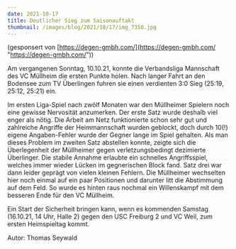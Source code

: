 ```yaml
---
date: 2021-10-17
title: Deutlicher Sieg zum Saisonauftakt
thumbnail: /images/blog/2021/10/17/img_7350.jpg
---
```


(gesponsert von [https://degen-gmbh.com/](https://degen-gmbh.com/ "https://degen-gmbh.com/"))

Am vergangenen Sonntag, 10.10.21, konnte die Verbandsliga Mannschaft des VC Müllheim die ersten Punkte holen. Nach langer Fahrt an den Bodensee zum TV Überlingen fuhren sie einen verdienten 3:0 Sieg (25:19, 25:12, 25:21) ein.

Im ersten Liga-Spiel nach zwölf Monaten war den Müllheimer Spielern noch eine gewisse Nervosität anzumerken. Der erste Satz wurde deshalb viel enger als nötig. Die Arbeit am Netz funktionierte schon sehr gut und zahlreiche Angriffe der Heimmannschaft wurden geblockt, doch durch 10(!) eigene Angaben-Fehler wurde der Gegner lange im Spiel gehalten. Als man dieses Problem im zweiten Satz abstellen konnte, zeigte sich die Überlegenheit der Müllheimer gegen verletzungsbedingt dezimierte Überlinger. Die stabile Annahme erlaubte ein schnelles Angriffsspiel, welches immer wieder Lücken im gegnerischen Block fand. Satz drei war dann leider geprägt von vielen kleinen Fehlern. Die Müllheimer wechselten hier noch einmal auf ein paar Positionen und darunter litt die Abstimmung auf dem Feld. So wurde es hinten raus nochmal ein Willenskampf mit dem besseren Ende für den VC Müllheim.

Ein Start der Sicherheit bringen kann, wenn es kommenden Samstag (16.10.21, 14 Uhr, Halle 2) gegen den USC Freiburg 2 und VC Weil, zum ersten Heimspieltag kommt.

Autor: Thomas Seywald
